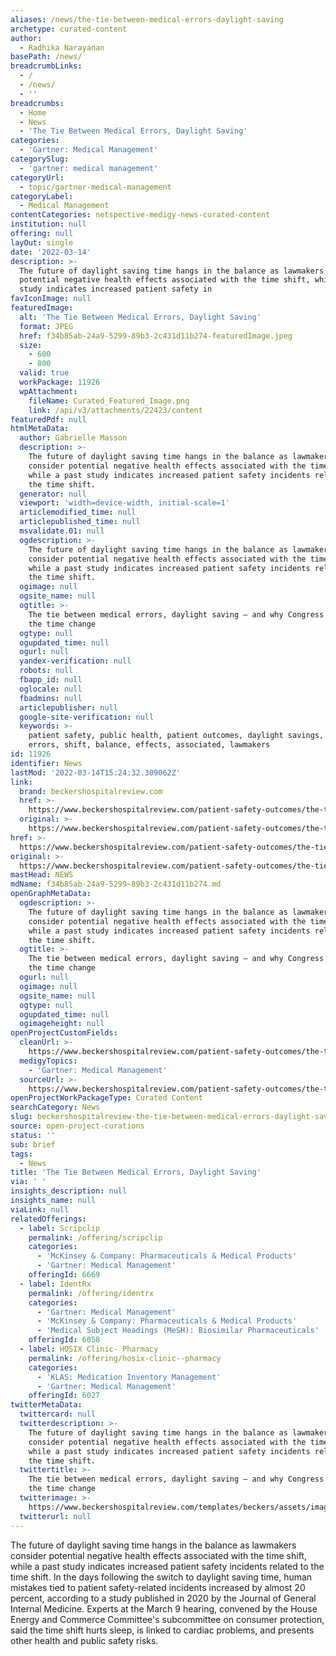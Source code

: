 ```yaml
---
aliases: /news/the-tie-between-medical-errors-daylight-saving
archetype: curated-content
author:
  - Radhika Narayanan
basePath: /news/
breadcrumbLinks:
  - /
  - /news/
  - ''
breadcrumbs:
  - Home
  - News
  - 'The Tie Between Medical Errors, Daylight Saving'
categories:
  - 'Gartner: Medical Management'
categorySlug:
  - 'gartner: medical management'
categoryUrl:
  - topic/gartner-medical-management
categoryLabel:
  - Medical Management
contentCategories: netspective-medigy-news-curated-content
institution: null
offering: null
layOut: single
date: '2022-03-14'
description: >-
  The future of daylight saving time hangs in the balance as lawmakers consider
  potential negative health effects associated with the time shift, while a past
  study indicates increased patient safety in
favIconImage: null
featuredImage:
  alt: 'The Tie Between Medical Errors, Daylight Saving'
  format: JPEG
  href: f34b85ab-24a9-5299-89b3-2c431d11b274-featuredImage.jpeg
  size:
    - 600
    - 800
  valid: true
  workPackage: 11926
  wpAttachment:
    fileName: Curated_Featured_Image.png
    link: /api/v3/attachments/22423/content
featuredPdf: null
htmlMetaData:
  author: Gabrielle Masson
  description: >-
    The future of daylight saving time hangs in the balance as lawmakers
    consider potential negative health effects associated with the time shift,
    while a past study indicates increased patient safety incidents related to
    the time shift.
  generator: null
  viewport: 'width=device-width, initial-scale=1'
  articlemodified_time: null
  articlepublished_time: null
  msvalidate.01: null
  ogdescription: >-
    The future of daylight saving time hangs in the balance as lawmakers
    consider potential negative health effects associated with the time shift,
    while a past study indicates increased patient safety incidents related to
    the time shift.
  ogimage: null
  ogsite_name: null
  ogtitle: >-
    The tie between medical errors, daylight saving — and why Congress may end
    the time change
  ogtype: null
  ogupdated_time: null
  ogurl: null
  yandex-verification: null
  robots: null
  fbapp_id: null
  oglocale: null
  fbadmins: null
  articlepublisher: null
  google-site-verification: null
  keywords: >-
    patient safety, public health, patient outcomes, daylight savings, medical
    errors, shift, balance, effects, associated, lawmakers
id: 11926
identifier: News
lastMod: '2022-03-14T15:24:32.309062Z'
link:
  brand: beckershospitalreview.com
  href: >-
    https://www.beckershospitalreview.com/patient-safety-outcomes/the-tie-between-medical-errors-daylight-saving-and-why-congress-may-end-the-time-change.html?
  original: >-
    https://www.beckershospitalreview.com/patient-safety-outcomes/the-tie-between-medical-errors-daylight-saving-and-why-congress-may-end-the-time-change.html?utm_campaign=bhr&utm_source=website&utm_content=most-read
href: >-
  https://www.beckershospitalreview.com/patient-safety-outcomes/the-tie-between-medical-errors-daylight-saving-and-why-congress-may-end-the-time-change.html?
original: >-
  https://www.beckershospitalreview.com/patient-safety-outcomes/the-tie-between-medical-errors-daylight-saving-and-why-congress-may-end-the-time-change.html?utm_campaign=bhr&utm_source=website&utm_content=most-read
mastHead: NEWS
mdName: f34b85ab-24a9-5299-89b3-2c431d11b274.md
openGraphMetaData:
  ogdescription: >-
    The future of daylight saving time hangs in the balance as lawmakers
    consider potential negative health effects associated with the time shift,
    while a past study indicates increased patient safety incidents related to
    the time shift.
  ogtitle: >-
    The tie between medical errors, daylight saving — and why Congress may end
    the time change
  ogurl: null
  ogimage: null
  ogsite_name: null
  ogtype: null
  ogupdated_time: null
  ogimageheight: null
openProjectCustomFields:
  cleanUrl: >-
    https://www.beckershospitalreview.com/patient-safety-outcomes/the-tie-between-medical-errors-daylight-saving-and-why-congress-may-end-the-time-change.html?
  medigyTopics:
    - 'Gartner: Medical Management'
  sourceUrl: >-
    https://www.beckershospitalreview.com/patient-safety-outcomes/the-tie-between-medical-errors-daylight-saving-and-why-congress-may-end-the-time-change.html?utm_campaign=bhr&utm_source=website&utm_content=most-read
openProjectWorkPackageType: Curated Content
searchCategory: News
slug: beckershospitalreview-the-tie-between-medical-errors-daylight-saving
source: open-project-curations
status: ''
sub: brief
tags:
  - News
title: 'The Tie Between Medical Errors, Daylight Saving'
via: ' '
insights_description: null
insights_name: null
viaLink: null
relatedOfferings:
  - label: Scripclip
    permalink: /offering/scripclip
    categories:
      - 'McKinsey & Company: Pharmaceuticals & Medical Products'
      - 'Gartner: Medical Management'
    offeringId: 6669
  - label: IdentRx
    permalink: /offering/identrx
    categories:
      - 'Gartner: Medical Management'
      - 'McKinsey & Company: Pharmaceuticals & Medical Products'
      - 'Medical Subject Headings (MeSH): Biosimilar Pharmaceuticals'
    offeringId: 6058
  - label: HOSIX Clinic- Pharmacy
    permalink: /offering/hosix-clinic--pharmacy
    categories:
      - 'KLAS: Medication Inventory Management'
      - 'Gartner: Medical Management'
    offeringId: 6027
twitterMetaData:
  twittercard: null
  twitterdescription: >-
    The future of daylight saving time hangs in the balance as lawmakers
    consider potential negative health effects associated with the time shift,
    while a past study indicates increased patient safety incidents related to
    the time shift.
  twittertitle: >-
    The tie between medical errors, daylight saving — and why Congress may end
    the time change
  twitterimage: >-
    https://www.beckershospitalreview.com/templates/beckers/assets/images/bhr-og-image.png
  twitterurl: null
---
```

<p>The future of daylight saving time hangs in the balance as lawmakers consider potential negative health effects associated with the time shift, while a past study indicates increased patient safety incidents related to the time shift.
In the days following the switch to daylight saving time, human mistakes tied to patient safety-related incidents increased by almost 20 percent, according to a study published in 2020 by the Journal of General Internal Medicine.
Experts at the March 9 hearing, convened by the House Energy and Commerce Committee's subcommittee on consumer protection, said the time shift hurts sleep, is linked to cardiac problems, and presents other health and public safety risks.</p>